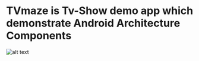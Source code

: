 # TVmaze is Tv-Show demo app which demonstrate Android Architecture Components

![alt text](https://developer.android.com/topic/libraries/architecture/images/final-architecture.png)
